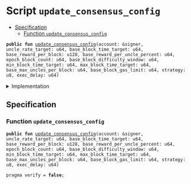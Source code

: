 
<a name="update_consensus_config"></a>

# Script `update_consensus_config`



-  [Specification](#@Specification_0)
    -  [Function <code><a href="update_consensus_config_proposal.md#update_consensus_config">update_consensus_config</a></code>](#@Specification_0_update_consensus_config)



<pre><code><b>public</b> <b>fun</b> <a href="update_consensus_config_proposal.md#update_consensus_config">update_consensus_config</a>(account: &signer, uncle_rate_target: u64, base_block_time_target: u64, base_reward_per_block: u128, base_reward_per_uncle_percent: u64, epoch_block_count: u64, base_block_difficulty_window: u64, min_block_time_target: u64, max_block_time_target: u64, base_max_uncles_per_block: u64, base_block_gas_limit: u64, strategy: u8, exec_delay: u64)
</code></pre>



<details>
<summary>Implementation</summary>


<pre><code><b>fun</b> <a href="update_consensus_config_proposal.md#update_consensus_config">update_consensus_config</a>(account: &signer,
    uncle_rate_target: u64,
    base_block_time_target: u64,
    base_reward_per_block: u128,
    base_reward_per_uncle_percent: u64,
    epoch_block_count: u64,
    base_block_difficulty_window: u64,
    min_block_time_target: u64,
    max_block_time_target: u64,
    base_max_uncles_per_block: u64,
    base_block_gas_limit: u64,
    strategy: u8,
    exec_delay: u64) {
    <b>let</b> consensus_config = <a href="../../modules/doc/ConsensusConfig.md#0x1_ConsensusConfig_new_consensus_config">ConsensusConfig::new_consensus_config</a>(uncle_rate_target,
                             base_block_time_target,
                             base_reward_per_block,
                             base_reward_per_uncle_percent,
                             epoch_block_count,
                             base_block_difficulty_window,
                             min_block_time_target,
                             max_block_time_target,
                             base_max_uncles_per_block,
                             base_block_gas_limit,
                             strategy);
    <a href="../../modules/doc/OnChainConfigDao.md#0x1_OnChainConfigDao_propose_update">OnChainConfigDao::propose_update</a>&lt;<a href="../../modules/doc/STC.md#0x1_STC_STC">STC::STC</a>, <a href="../../modules/doc/ConsensusConfig.md#0x1_ConsensusConfig_ConsensusConfig">ConsensusConfig::ConsensusConfig</a>&gt;(account, consensus_config, exec_delay);
}
</code></pre>



</details>

<a name="@Specification_0"></a>

## Specification


<a name="@Specification_0_update_consensus_config"></a>

### Function `update_consensus_config`


<pre><code><b>public</b> <b>fun</b> <a href="update_consensus_config_proposal.md#update_consensus_config">update_consensus_config</a>(account: &signer, uncle_rate_target: u64, base_block_time_target: u64, base_reward_per_block: u128, base_reward_per_uncle_percent: u64, epoch_block_count: u64, base_block_difficulty_window: u64, min_block_time_target: u64, max_block_time_target: u64, base_max_uncles_per_block: u64, base_block_gas_limit: u64, strategy: u8, exec_delay: u64)
</code></pre>




<pre><code>pragma verify = <b>false</b>;
</code></pre>
